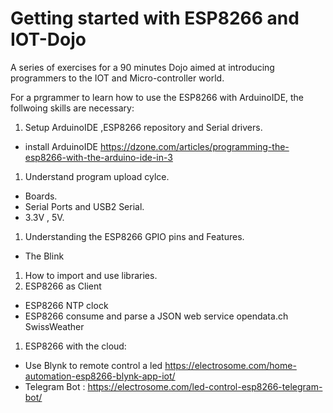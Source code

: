# Getting started with ESP8266 and IOT-Dojo
A series of exercises for a 90 minutes Dojo aimed at introducing programmers to the IOT and Micro-controller world.

For a prgrammer to learn how to use the ESP8266 with ArduinoIDE, the follwoing skills are necessary:

1. Setup ArduinoIDE ,ESP8266 repository and Serial drivers.
  * install ArduinoIDE https://dzone.com/articles/programming-the-esp8266-with-the-arduino-ide-in-3
1. Understand program upload cylce. 
  * Boards. 
  * Serial Ports and USB2 Serial. 
  * 3.3V , 5V. 
1. Understanding the ESP8266 GPIO pins and Features. 
  * The Blink
1. How to import and use libraries.  
1. ESP8266 as Client
  * ESP8266 NTP clock
  * ESP8266 consume and parse a JSON web service opendata.ch SwissWeather
1. ESP8266 with the cloud:
  * Use Blynk to remote control a led https://electrosome.com/home-automation-esp8266-blynk-app-iot/
  * Telegram Bot : https://electrosome.com/led-control-esp8266-telegram-bot/
